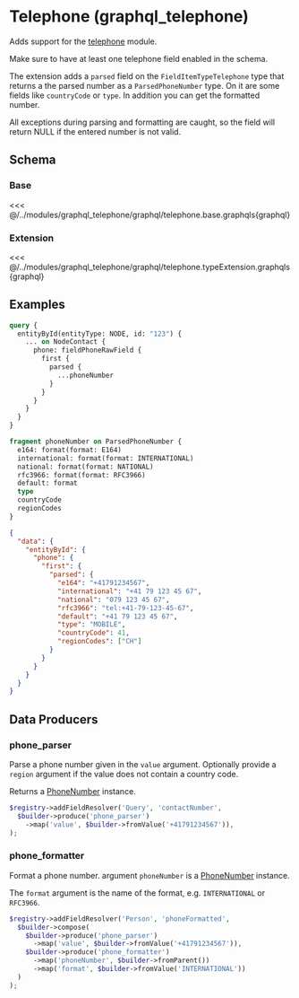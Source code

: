 # Telephone (graphql_telephone)

Adds support for the [telephone](https://www.drupal.org/project/telephone) module.

Make sure to have at least one telephone field enabled in the schema.

The extension adds a `parsed` field on the `FieldItemTypeTelephone`
type that returns a the parsed number as a `ParsedPhoneNumber` type.
On it are some fields like `countryCode` or `type`. In addition you can get the
formatted number.

All exceptions during parsing and formatting are caught, so the field will
return NULL if the entered number is not valid.

## Schema

### Base

<<< @/../modules/graphql_telephone/graphql/telephone.base.graphqls{graphql}

### Extension

<<< @/../modules/graphql_telephone/graphql/telephone.typeExtension.graphqls{graphql}

## Examples

```graphql
query {
  entityById(entityType: NODE, id: "123") {
    ... on NodeContact {
      phone: fieldPhoneRawField {
        first {
          parsed {
            ...phoneNumber
          }
        }
      }
    }
  }
}

fragment phoneNumber on ParsedPhoneNumber {
  e164: format(format: E164)
  international: format(format: INTERNATIONAL)
  national: format(format: NATIONAL)
  rfc3966: format(format: RFC3966)
  default: format
  type
  countryCode
  regionCodes
}
```

```json
{
  "data": {
    "entityById": {
      "phone": {
        "first": {
          "parsed": {
            "e164": "+41791234567",
            "international": "+41 79 123 45 67",
            "national": "079 123 45 67",
            "rfc3966": "tel:+41-79-123-45-67",
            "default": "+41 79 123 45 67",
            "type": "MOBILE",
            "countryCode": 41,
            "regionCodes": ["CH"]
          }
        }
      }
    }
  }
}
```

## Data Producers

### phone_parser

Parse a phone number given in the `value` argument. Optionally provide a `region` argument if the value does not contain a country code.

Returns a [PhoneNumber](https://github.com/giggsey/libphonenumber-for-php/blob/master/src/PhoneNumber.php) instance.

```php
$registry->addFieldResolver('Query', 'contactNumber',
  $builder->produce('phone_parser')
    ->map('value', $builder->fromValue('+41791234567')),
);
```

### phone_formatter

Format a phone number. argument `phoneNumber` is a [PhoneNumber](https://github.com/giggsey/libphonenumber-for-php/blob/master/src/PhoneNumber.php) instance.

The `format` argument is the name of the format, e.g. `INTERNATIONAL` or `RFC3966`.

```php
$registry->addFieldResolver('Person', 'phoneFormatted',
  $builder->compose(
    $builder->produce('phone_parser')
      ->map('value', $builder->fromValue('+41791234567')),
    $builder->produce('phone_formatter')
      ->map('phoneNumber', $builder->fromParent())
      ->map('format', $builder->fromValue('INTERNATIONAL'))
  )
);
```
